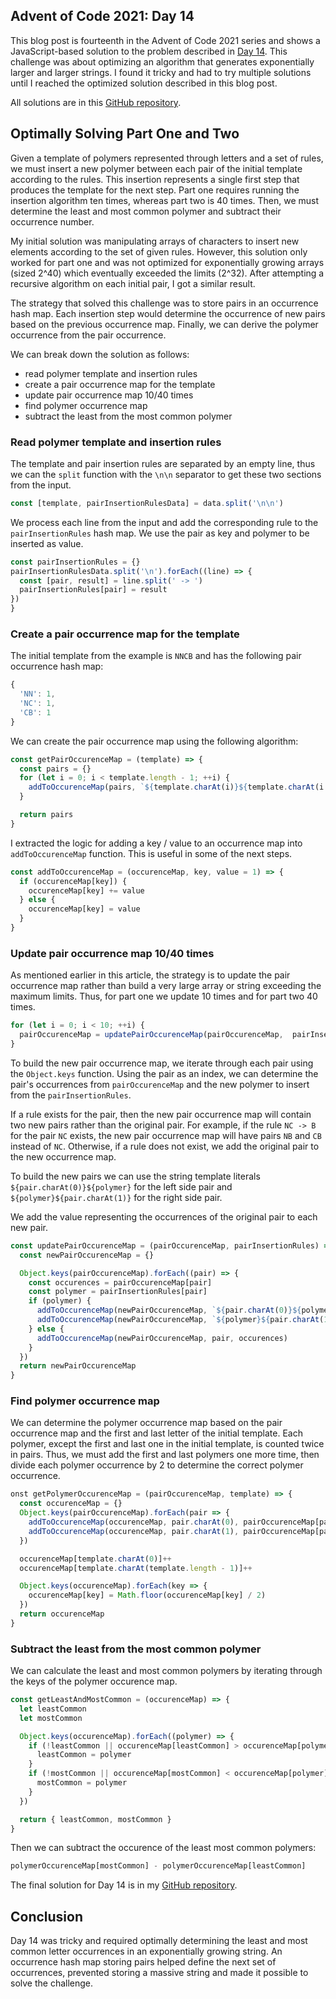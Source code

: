 ## Advent of Code 2021: Day 14


This blog post is fourteenth in the Advent of Code 2021 series and shows a JavaScript-based solution to the problem described in [Day 14](https://adventofcode.com/2021/day/14). This challenge was about optimizing an algorithm that generates exponentially larger and larger strings. I found it tricky and had to try multiple solutions until I reached the optimized solution described in this blog post.

All solutions are in this [GitHub repository](https://github.com/mancristiana/advent-of-code-2021).

## Optimally Solving Part One and Two
Given a template of polymers represented through letters and a set of rules, we must insert a new polymer between each pair of the initial template according to the rules. This insertion represents a single first step that produces the template for the next step. Part one requires running the insertion algorithm ten times, whereas part two is 40 times. Then, we must determine the least and most common polymer and subtract their occurrence number. 

My initial solution was manipulating arrays of characters to insert new elements according to the set of given rules. However, this solution only worked for part one and was not optimized for exponentially growing arrays (sized 2^40) which eventually exceeded the limits (2^32). After attempting a recursive algorithm on each initial pair, I got a similar result.

The strategy that solved this challenge was to store pairs in an occurrence hash map. Each insertion step would determine the occurrence of new pairs based on the previous occurrence map. Finally, we can derive the polymer occurrence from the pair occurrence. 

We can break down the solution as follows:
- read polymer template and insertion rules
- create a pair occurrence map for the template
- update pair occurrence map 10/40 times
- find polymer occurrence map
- subtract the least from the most common polymer

### Read polymer template and insertion rules
The template and pair insertion rules are separated by an empty line, thus we can the `split` function with the `\n\n` separator to get these two sections from the input.
```js
const [template, pairInsertionRulesData] = data.split('\n\n')
```
We process each line from the input and add the corresponding rule to the `pairInsertionRules` hash map. We use the pair as key and polymer to be inserted as value.
```js
const pairInsertionRules = {}
pairInsertionRulesData.split('\n').forEach((line) => {
  const [pair, result] = line.split(' -> ')
  pairInsertionRules[pair] = result
})
}
```
### Create a pair occurrence map for the template
The initial template from the example is `NNCB` and has the following pair occurrence hash map:
```js
{
  'NN': 1,
  'NC': 1,
  'CB': 1
}
```
We can create the pair occurrence map using the following algorithm:
```js
const getPairOccurenceMap = (template) => {
  const pairs = {}
  for (let i = 0; i < template.length - 1; ++i) {
    addToOccurenceMap(pairs, `${template.charAt(i)}${template.charAt(i + 1)}`)
  }

  return pairs
}
```
I extracted the logic for adding a key / value to an occurrence map into `addToOccurenceMap` function. This is useful in some of the next steps.
```js
const addToOccurenceMap = (occurenceMap, key, value = 1) => {
  if (occurenceMap[key]) {
    occurenceMap[key] += value
  } else {
    occurenceMap[key] = value
  }
}
```

### Update pair occurrence map 10/40 times
As mentioned earlier in this article, the strategy is to update the pair occurrence map rather than build a very large array or string exceeding the maximum limits. Thus, for part one we update 10 times and for part two 40 times.
```js
for (let i = 0; i < 10; ++i) {
  pairOccurenceMap = updatePairOccurenceMap(pairOccurenceMap,  pairInsertionRules)
}
```

To build the new pair occurrence map, we iterate through each pair using the `Object.keys` function. Using the pair as an index, we can determine the pair's occurrences from `pairOccurenceMap` and the new polymer to insert from the `pairInsertionRules`. 

If a rule exists for the pair, then the new pair occurrence map will contain two new pairs rather than the original pair. For example, if the rule `NC -> B` for the pair `NC` exists, the new pair occurrence map will have pairs `NB` and `CB` instead of `NC`. Otherwise, if a rule does not exist, we add the original pair to the new occurrence map. 

To build the new pairs we can use the string template literals ``${pair.charAt(0)}${polymer}`` for the left side pair and ``${polymer}${pair.charAt(1)}`` for the right side pair.

We add the value representing the occurrences of the original pair to each new pair.

```js
const updatePairOccurenceMap = (pairOccurenceMap, pairInsertionRules) => {
  const newPairOccurenceMap = {}

  Object.keys(pairOccurenceMap).forEach((pair) => {
    const occurences = pairOccurenceMap[pair]
    const polymer = pairInsertionRules[pair]
    if (polymer) {
      addToOccurenceMap(newPairOccurenceMap, `${pair.charAt(0)}${polymer}`, occurences)
      addToOccurenceMap(newPairOccurenceMap, `${polymer}${pair.charAt(1)}`, occurences)
    } else {
      addToOccurenceMap(newPairOccurenceMap, pair, occurences)
    }
  })
  return newPairOccurenceMap
}

```
### Find polymer occurrence map
We can determine the polymer occurrence map based on the pair occurrence map and the first and last letter of the initial template. Each polymer, except the first and last one in the initial template, is counted twice in pairs. Thus, we must add the first and last polymers one more time, then divide each polymer occurrence by 2 to determine the correct polymer occurrence.

```js
onst getPolymerOccurenceMap = (pairOccurenceMap, template) => {
  const occurenceMap = {}
  Object.keys(pairOccurenceMap).forEach(pair => {
    addToOccurenceMap(occurenceMap, pair.charAt(0), pairOccurenceMap[pair])
    addToOccurenceMap(occurenceMap, pair.charAt(1), pairOccurenceMap[pair])
  })

  occurenceMap[template.charAt(0)]++
  occurenceMap[template.charAt(template.length - 1)]++

  Object.keys(occurenceMap).forEach(key => {
    occurenceMap[key] = Math.floor(occurenceMap[key] / 2)
  })
  return occurenceMap
}

```
### Subtract the least from the most common polymer
We can calculate the least and most common polymers by iterating through the keys of the polymer occurence map.
```js
const getLeastAndMostCommon = (occurenceMap) => {
  let leastCommon
  let mostCommon

  Object.keys(occurenceMap).forEach((polymer) => {
    if (!leastCommon || occurenceMap[leastCommon] > occurenceMap[polymer]) {
      leastCommon = polymer
    }
    if (!mostCommon || occurenceMap[mostCommon] < occurenceMap[polymer]) {
      mostCommon = polymer
    }
  })

  return { leastCommon, mostCommon }
}
```

Then we can subtract the occurence of the least most common polymers:
```js
polymerOccurenceMap[mostCommon] - polymerOccurenceMap[leastCommon]
```

The final solution for Day 14 is in my [GitHub repository](https://github.com/mancristiana/advent-of-code-2021/tree/main/src/day-14-extended-polymerization).


## Conclusion
Day 14 was tricky and required optimally determining the least and most common letter occurrences in an exponentially growing string. An occurrence hash map storing pairs helped define the next set of occurrences, prevented storing a massive string and made it possible to solve the challenge.